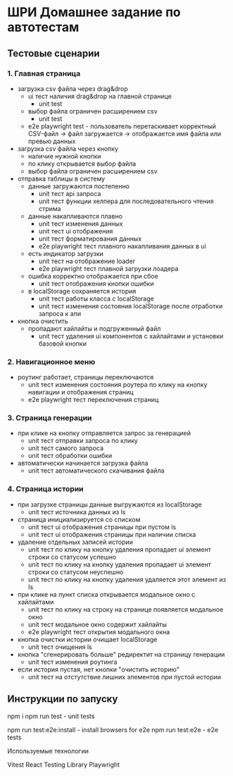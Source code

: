 # ШРИ Домашнее задание по автотестам

## Тестовые сценарии

### 1. Главная страница

- загрузка csv файла через drag&drop
    - ui тест наличия drag&drop на главной странице
        - unit test
    - выбор файла ограничен расширением csv 
        - unit test
    - e2e playwright test - пользователь перетаскивает корректный CSV-файл → файл загружается → отображается имя файла или превью данных
- загрузка csv файла через кнопку
    - наличие нужной кнопки 
    - по клику открывается выбор файла
    - выбор файла ограничен расширением csv 
- отправка таблицы в систему
    - данные загружаются постепенно 
        - unit тест api запроса 
        - unit тест функции хелпера для последовательного чтения стрима
    - данные накапливаются плавно 
        - unit тест изменения данных  
        - unit тест ui отображения
        - unit тест форматирования данных
        - e2e playwright тест плавного накапливания данных в ui 
    - есть индикатор загрузки
        - unit тест на отображение loader
        - e2e playwright тест плавной загрузки лоадера
    - ошибка корректно отображается при сбое
        - unit тест отображения кнопки ошибки
    - в localStorage сохраняется история
        - unit тест работы класса с localStorage 
        - unit тест изменения состояния localStorage после отработки запроса к апи
- кнопка очистить
    - пропадают хайлайты и подгруженный файл
        - unit тест удаления ui компонентов с хайлайтами и установки базовой кнопки 

### 2. Навигационное меню
- роутинг работает, страницы переключаются
    - unit тест изменения состояния роутера по клику на кнопку навигации и отображения страниц
    - e2e playwright тест переключения страниц

### 3. Страница генерации
- при клике на кнопку отправляется запрос за генерацией
    - unit тест отправки запроса по клику
    - unit тест самого запроса 
    - unit тест обработки ошибки
- автоматически начинается загрузка файла
    - unit тест автоматического скачивания файла


### 4. Страница истории
- при загрузке страницы данные выгружаются из localStorage 
    - unit тест источника данных из ls
- страница инициализируется со списком
    - unit тест ui отображения страницы при пустом ls
    - unit тест ui отображения страницы при наличии списка
- удаление отдельных записей истории
    - unit тест по клику на кнопку удаления пропадает ui элемент строки со статусом успешно
    - unit тест по клику на кнопку удаления пропадает ui элемент строки со статусом неуспешно
    - unit тест по клику на кнопку удаления удаляется этот элемент из ls
- при клике на пункт списка открывается модальное окно с хайлайтами
    - unit тест по клику на строку на странице появляется модальное окно
    - unit тест модальное окно содержит хайлайты
    - e2e playwright тест открытия модального окна
- кнопка очистки истории очищает localStorage
    - unit тест очищения ls 
- кнопка "сгенерировать больше" редиректит на страницу генерации
    - unit тест изменения роутинга
- если история пустая, нет кнопки "очистить историю"
    - unit тест на отстутствие лишних элементов при пустой истории



## Инструкции по запуску

npm i
npm run test - unit tests

npm run test:e2e:install - install browsers for e2e
npm run test:e2e - e2e tests

Используемые технологии


Vitest
React Testing Library
Playwright